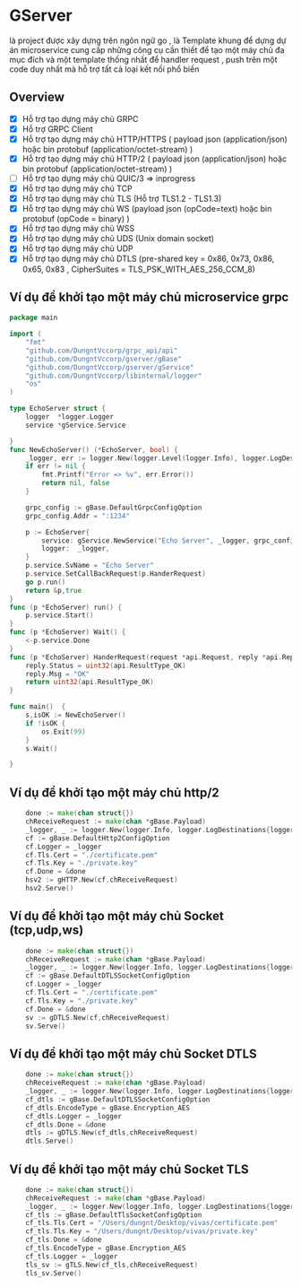 # GServer 

là project được xây dựng trên ngôn ngữ go ,
là Template khung để dựng dự án microservice cung cấp những công cụ cần thiết để tạo một máy chủ đa mục đích
và một template thống nhất để handler request , push trên một code duy nhất mà hỗ trợ tất cả loại kết nối phổ biến


## Overview

- [x] Hỗ trợ tạo dựng máy chủ GRPC 
- [x] Hỗ trợ GRPC Client 
- [x] Hỗ trợ tạo dựng máy chủ HTTP/HTTPS ( payload json (application/json) hoặc bin protobuf (application/octet-stream) )
- [x] Hỗ trợ tạo dựng máy chủ HTTP/2 ( payload json (application/json) hoặc bin protobuf (application/octet-stream) )
- [ ] Hỗ trợ tạo dựng máy chủ QUIC/3 => inprogress
- [x] Hỗ trợ tạo dựng máy chủ TCP
- [x] Hỗ trợ tạo dựng máy chủ TLS (Hỗ trợ TLS1.2 - TLS1.3)
- [x] Hỗ trợ tạo dựng máy chủ WS (payload json (opCode=text) hoặc bin protobuf (opCode = binary) )
- [x] Hỗ trợ tạo dựng máy chủ WSS 
- [x] Hỗ trợ tạo dựng máy chủ UDS (Unix domain socket)
- [x] Hỗ trợ tạo dựng máy chủ UDP 
- [x] Hỗ trợ tạo dựng máy chủ DTLS (pre-shared key = 0x86, 0x73, 0x86, 0x65, 0x83 , CipherSuites = TLS_PSK_WITH_AES_256_CCM_8)

## Ví dụ để khởi tạo một máy chủ microservice grpc 

```go
package main

import (
	"fmt"
	"github.com/DungntVccorp/grpc_api/api"
	"github.com/DungntVccorp/gserver/gBase"
	"github.com/DungntVccorp/gserver/gService"
	"github.com/DungntVccorp/libinternal/logger"
	"os"
)

type EchoServer struct {
	logger  *logger.Logger
	service *gService.Service

}
func NewEchoServer() (*EchoServer, bool) {
	_logger, err := logger.New(logger.Level(logger.Info), logger.LogDestinations{logger.DestinationFile: {}, logger.DestinationStdout: {}},"log.log")
	if err != nil {
		fmt.Printf("Error => %v", err.Error())
		return nil, false
	}

	grpc_config := gBase.DefaultGrpcConfigOption
	grpc_config.Addr = ":1234"

	p := EchoServer{
		service: gService.NewService("Echo Server", _logger, grpc_config),
		logger:  _logger,
	}
	p.service.SvName = "Echo Server"
	p.service.SetCallBackRequest(p.HanderRequest)
	go p.run()
	return &p,true
}
func (p *EchoServer) run() {
	p.service.Start()
}
func (p *EchoServer) Wait() {
	<-p.service.Done
}
func (p *EchoServer) HanderRequest(request *api.Request, reply *api.Reply) uint32 {
	reply.Status = uint32(api.ResultType_OK)
	reply.Msg = "OK"
	return uint32(api.ResultType_OK)
}

func main()  {
	s,isOK := NewEchoServer()
	if !isOK {
		os.Exit(99)
	}
	s.Wait()

}

```

## Ví dụ để khởi tạo một máy chủ http/2
```go
    done := make(chan struct{})
	chReceiveRequest := make(chan *gBase.Payload)
	_logger, _ := logger.New(logger.Info, logger.LogDestinations{logger.DestinationFile: {}, logger.DestinationStdout: {}}, "/tmp/server.log")
	cf := gBase.DefaultHttp2ConfigOption
	cf.Logger = _logger
	cf.Tls.Cert = "./certificate.pem"
	cf.Tls.Key = "./private.key"
	cf.Done = &done
	hsv2 := gHTTP.New(cf,chReceiveRequest)
	hsv2.Serve()
```
## Ví dụ để khởi tạo một máy chủ Socket (tcp,udp,ws)
```go
    done := make(chan struct{})
	chReceiveRequest := make(chan *gBase.Payload)
	_logger, _ := logger.New(logger.Info, logger.LogDestinations{logger.DestinationFile: {}, logger.DestinationStdout: {}}, "/tmp/server.log")
	cf := gBase.DefaultDTLSSocketConfigOption
	cf.Logger = _logger
	cf.Tls.Cert = "./certificate.pem"
	cf.Tls.Key = "./private.key"
	cf.Done = &done
	sv := gDTLS.New(cf,chReceiveRequest)
    sv.Serve()
```
## Ví dụ để khởi tạo một máy chủ Socket DTLS 
```go
    done := make(chan struct{})
	chReceiveRequest := make(chan *gBase.Payload)
	_logger, _ := logger.New(logger.Info, logger.LogDestinations{logger.DestinationFile: {}, logger.DestinationStdout: {}}, "/tmp/server.log")
    cf_dtls := gBase.DefaultDTLSSocketConfigOption
    cf_dtls.EncodeType = gBase.Encryption_AES
    cf_dtls.Logger = _logger
    cf_dtls.Done = &done
    dtls := gDTLS.New(cf_dtls,chReceiveRequest)
    dtls.Serve()
```
## Ví dụ để khởi tạo một máy chủ Socket TLS
```go
    done := make(chan struct{})
	chReceiveRequest := make(chan *gBase.Payload)
	_logger, _ := logger.New(logger.Info, logger.LogDestinations{logger.DestinationFile: {}, logger.DestinationStdout: {}}, "/tmp/server.log")
    cf_tls := gBase.DefaultTlsSocketConfigOption
    cf_tls.Tls.Cert = "/Users/dungnt/Desktop/vivas/certificate.pem"
    cf_tls.Tls.Key = "/Users/dungnt/Desktop/vivas/private.key"
    cf_tls.Done = &done
    cf_tls.EncodeType = gBase.Encryption_AES
    cf_tls.Logger = _logger
    tls_sv := gTLS.New(cf_tls,chReceiveRequest)
    tls_sv.Serve()
```